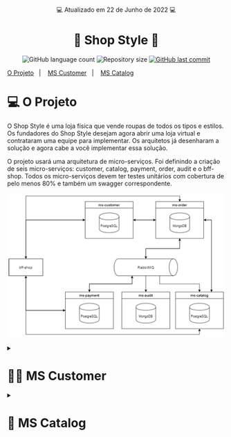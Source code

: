 <p align="center"> 💻 Atualizado em 22 de Junho de 2022 💻</p>

<h1 align="center"> 🛒 Shop Style 🛒</h1>

<p align="center">
  <img alt="GitHub language count" src="https://img.shields.io/github/languages/count/gabrielcoelhox/Shop-Style">

  <img alt="Repository size" src="https://img.shields.io/github/repo-size/gabrielcoelhox/Shop-Style">

  <a href="https://github.com/gabrielcoelhox/course-angular-java/commits/main">
    <img alt="GitHub last commit" src="https://img.shields.io/github/last-commit/gabrielcoelhox/Shop-Style">
  </a>
</p>

[O Projeto](#id1)&nbsp;&nbsp;&nbsp;|&nbsp;&nbsp;&nbsp;
[MS Customer](#id2)&nbsp;&nbsp;&nbsp;|&nbsp;&nbsp;&nbsp;
[MS Catalog](#id3)

# <a id="id1"> 💻 O Projeto </a>

O Shop Style é uma loja física que vende roupas de todos os tipos e estilos. Os fundadores do Shop Style desejam agora abrir uma loja virtual e contrataram uma equipe para implementar. Os arquitetos já desenharam a solução e agora cabe a você implementar essa solução.

O projeto usará uma arquitetura de micro-serviços. Foi definindo a criação de seis micro-serviços: customer, catalog, payment, order, audit e o bff-shop. Todos os micro-serviços devem ter testes unitários com cobertura de pelo menos 80% e também um swagger correspondente.

![IMG](Github/projeto.png)

<details>
  <summary><strong><a id="id2"> <h1> 👨‍💼 MS Customer </h1></strong></summary>

O MS customer tem a responsabilidade de armazenar e gerenciar os dados de usuário e seus endereços. </br>
O MS customer possui os seguintes endpoints:

<details>
<summary><strong>Ver mais</strong></summary>

```bash
# POST - /v1/login

# POST - /v1/customers
# GET - /v1/customers/:id
# PUT - /v1/customers/:id
# PUT - /v1/customers/:id/password

# POST - /v1/address
# PUT - /v1/address/:id
# DELETE - /v1/address/:id
```

</details>

Campos da tabela customer:

```bash
ID, CPF, FIRST_NAME, LAST_NAME, SEX, BIRTHDATE, EMAIL, PASSWORD, ACTIVE
```

Campos da tabela address:

```bash
ID, STATE, CITY, DISTRICT, STREET, NUMBER, CEP, COMPLEMENT, CUSTOMER_ID
```

#### ❗ Observação

- O campo ID de todas as tabelas deve ser gerado por auto incremento.

Exemplo de um payload para cadastrar um cliente:

<details>
<summary><strong>Ver mais</strong></summary>

```bash
{
"firstName": "Maria",
"lastName": "Oliveira",
"sex": "Feminino",
"cpf": "000.000.000-00",
"birthdate": "00/00/0000",
"email": "maria@email.com",
"password": "12345678",
"active": true
}
```

</details> 
  
#### ☑️ Validações necessárias
- Os campos firstName e lastName precisam ter no mínimo 3 caracteres.
- O campo sex só pode ter duas opções disponíveis Masculino e Feminino, caso contrário informar um erro ao usuário.
- O campo email precisa estar no formato de um email válido e não deve permitir emails duplicados.
- O campo cpf precisa seguir o seguinte padrão (xxx-xxx-xxx-xx).
- O campo password precisa ter no mínimo 6 caracteres e tem que ser salva criptografada no banco.
- O campo birthdate precisa ser salvo no banco como o tipo date e tem que estar no formato [ISO-8601], entretanto na hora de serializar o objeto e enviar no payload do response esse campo precisa estar no formato dd/mm/aaaa.
- O campo active deve aceitar apeans valores booleanos.

Exemplo de um payload para cadastrar um endereço:

<details>
<summary><strong>Ver mais</strong></summary>

```bash
{
"state": "Ceará",
"city": "Fortaleza",
"district": "Conjunto Ceará",
"street": "Rua 202B",
"number": "902",
"cep": "60530-280",
"complement": "",
"customerId": 1
}
```

</details>

#### ❗ Observação

- No endpoint _**/v1/customers/:id**_ além de retornar os dados do cliente deve trazer todos os seus endereços.
- Usar o PostgreSQL.

#### ☑️ Validações necessárias

- Todos os campos são obrigatórios exceto o campo complement.
- Todos os campos são texto.
- O campo state só deve aceitar valores de um dos 27 estados brasileiros, qualquer outro valor deve retornar um erro.
</details>

<details>
  
<summary><strong> <a id="id3"> <h1> 🔖 MS Catalog </h1> </strong></summary>

O MS catalog é o responsável por armazenar os produtos, skus e categorias que vão estar disponíveis na aplicação. Um produto tem um ou mais skus e está vinculado a uma categoria e uma categoria pode ter zero ou mais produtos. Uma sku tem uma ou mais medias e uma media é de uma sku. O MS catalog possui os seguintes endpoints:

<details>
<summary><strong>Ver mais</strong></summary>

```bash
# POST - /v1/products
# GET - /v1/products
# GET - /v1/products/:id
# PUT - /v1/products/:id
# DELETE - /v1/products/:id

# POST - /v1/skus
# PUT - /v1/skus/:id
# DELETE - /v1/skus/:id

# POST - /v1/categories
# GET - /v1/categories
# GET - /v1/categories/:id/products
# PUT - /v1/categories/:id
# DELETE - /v1/categories/:id
```

</details> 
  
Campos da tabela product:
```bash
ID, NAME, DESCRIPTION, BRAND, MATERIAL, ACTIVE, CATEGORY_ID
```  
Campos da tabela sku:
```bash
ID, PRICE, QUANTITY, COLOR, SIZE, HEIGHT, WIDTH, PRODUCT_ID
```
Campos da tabela media:
```bash
ID, IMAGE_URL, SKU_ID
```
Campos da tabela category:
```bash
ID, NAME, ACTIVE, PARENT_ID
```
#### ❗ Observação
- O campo ID de todas as tabelas deve ser gerado por auto incremento.
  
Exemplo de um payload para cadastrar um produto:
<details>
<summary><strong>Ver mais</strong></summary>

```bash
{
"name": "Camisa Oficial do Fluminense",
"description": "A camisa pra você que é tricolor de coração",
"brand": "Umbro",
"material": "Algodão"
"active": true,
"categoryId": 1
}
```

</details> 
  
Exemplo de um payload para cadastrar uma sku:
<details>
<summary><strong>Ver mais</strong></summary>
  
```bash
{
"price": 249.99,
"quantity": 10,
"color": "tricolor",
"size": "M",
"height": 100
"width": 80
"images": ["http://example.com/image-1.png", "http://example.com/image-2.png", "http://example.com/image-3.png"]
"productId": 1
}
```
</details>
  
Exemplo de um payload para cadastrar uma categoria principal:
  
<details>
<summary><strong>Ver mais</strong></summary>

```bash
{
"name": "Camisas",
"active": true
}
```

</details>

Exemplo de um payload para cadastrar uma categoria filha:

<details>
<summary><strong>Ver mais</strong></summary>

```bash
{
"name": "Camisas de Futebol",
"active": true
"parentId": 1
}
```
</details>
  
### ☑️ Validações necessárias
- Os campos name , description , brand , active e categoryId são obrigatórios para salvar um produto.
- As categorias têm que estar ativa para um produto ser salvo.
- Produtos só podem ser salvos em categorias ativas e que não tem nenhum filho.
- Todos os campos mostrados acima são obrigatórios para cadastrar uma sku.
- Os campos height e width da sku tem que ser enviado em centímetros.
- Os campos name e active são obrigatórios para salvar uma categoria.

No endpoint GET - /v1/categories o retorno deve ser em formato de árvore, segue um exemplo logo abaixo:

<details>
<summary><strong>Ver mais</strong></summary>

```bash
[
  {
  "id": 1,
  "name": "Masculino",
  "active": true,
  "children": [
    {
      "id": 2,
      "name": "Roupas",
      "active": true,
      "children": [
        {
          "id": 3,
          "name": "Futebol",
          "active": true
        },
        {
          "id": 4,
          "name": "Elegante",
          "active": true
        }
      ]
    }
  ]
},
{
  "id": 5,
  "name": "Feminino",
  "active": true,
  "children": [
    {
      "id": 6,
      "name": "Roupas",
      "active": true,
      "children": [
        {
        "id": 7,
        "name": "Usual",
        "active": true
        },
        {
        "id": 8,
        "name": "Elegante",
        "active": true
        }
      ]
    }
  ]
},
]
```

</details>

O ms-catalog deve escutar as mensagens enviadas via RabbitMQ pelo ms-order para diminuir o estoque das skus, a mensagem enviada pelo ms-order possui o seguinte formato:

<details>
<summary><strong>Ver mais</strong></summary>

```bash
{
  "orderId": "6294d4b66f71221237b4d211",
  "skus": [
    {
      "id": 1,
      "quantity": 1
    },
    {
      "id": 2,
      "quantity": 5
    }
  ]
}
```

</details>
  
#### ❗ Observações
- Usar PostgreSQL e RabbitMQ.
- O endpoint __GET - /v1/products/:id__ além de retornar as informações do produto, tem que listar todas as suas skus.
- Ao desativar uma categoria todas as suas categorias filhas serão desativadas.
  
</details>
  
  
  
[ISO-8601]: https://pt.wikipedia.org/wiki/ISO_8601